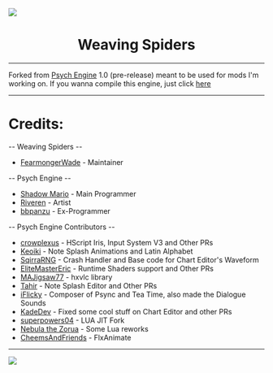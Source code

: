 ![](https://pbs.twimg.com/media/GWuDHGoW8AA84Ng?format=jpg&name=large)
<h1 align="center">Weaving Spiders</h1>

_____________________________________

Forked from [Psych Engine](https://github.com/ShadowMario/FNF-PsychEngine) 1.0 (pre-release) meant to be used for mods I'm working on.
If you wanna compile this engine, just click [here](./meta/docs/BUILDING.md)

_____________________________________

# Credits:
-- Weaving Spiders --

* [FearmongerWade](https://x.com/_fearmonger) - Maintainer

-- Psych Engine --

* [Shadow Mario](https://ko-fi.com/shadowmario) - Main Programmer
* [Riveren](https://x.com/riverennn) - Artist
* [bbpanzu](https://x.com/bbpnz213) - Ex-Programmer

-- Psych Engine Contributors --

* [crowplexus](https://twitter.com/crowplexus) - HScript Iris, Input System V3 and Other PRs
* [Keoiki](https://x.com/Keoiki_) - Note Splash Animations and Latin Alphabet
* [SqirraRNG](https://x.com/sqirradotdev) - Crash Handler and Base code for Chart Editor's Waveform
* [EliteMasterEric](https://x.com/EliteMasterEric) - Runtime Shaders support and Other PRs
* [MAJigsaw77](https://x.com/MAJigsaw77) - hxvlc library
* [Tahir](https://x.com/TahirKarabekir) - Note Splash Editor and Other PRs
* [iFlicky](https://x.com/flicky_i) - Composer of Psync and Tea Time, also made the Dialogue Sounds
* [KadeDev](https://x.com/kade0912) - Fixed some cool stuff on Chart Editor and other PRs
* [superpowers04](https://x.com/superpowers04) - LUA JIT Fork
* [Nebula the Zorua](https://x.com/Nebula_Zorua) - Some Lua reworks
* [CheemsAndFriends](https://x.com/CheemsnFriendos) - FlxAnimate

_____________________________________

![](https://pbs.twimg.com/media/GVCFNLqWcAAOlVu?format=jpg&name=large)